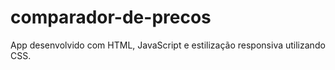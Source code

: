 # comparador-de-precos
 App desenvolvido com HTML, JavaScript e estilização responsiva utilizando CSS.
